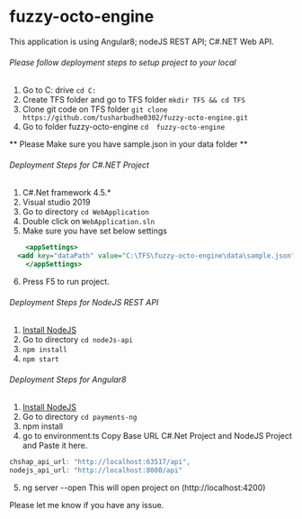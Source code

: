 # fuzzy-octo-engine
This application is using Angular8; nodeJS REST API; C#.NET Web API.

###### Please follow deployment steps to setup project to your local

1. Go to C: drive `cd C:`
2. Create TFS folder and go to TFS folder `mkdir TFS && cd TFS`
3. Clone git code on TFS folder 
`git clone https://github.com/tusharbudhe0302/fuzzy-octo-engine.git`
4. Go to folder fuzzy-octo-engine `cd  fuzzy-octo-engine`

** Please Make sure you have sample.json in your data folder **


###### Deployment Steps for C#.NET Project

1. C#.Net framework 4.5.*
2. Visual studio 2019
3. Go to directory `cd WebApplication`
4. Double click on `WebApplication.sln`
5. Make sure you have set below settings
```asp
    <appSettings>
  <add key="dataPath" value="C:\TFS\fuzzy-octo-engine\data\sample.json"></add>
    </appSettings>
```
6. Press F5 to run project.
 
###### Deployment Steps for NodeJS REST API  

1. [Install NodeJS ](https://nodejs.org/en/)
2. Go to directory `cd nodeJs-api`
3. `npm install`
4. `npm start`

###### Deployment Steps for Angular8  

1. [Install NodeJS ](https://nodejs.org/en/)
2. Go to directory `cd payments-ng`
3. npm install
4. go to environment.ts Copy Base URL C#.Net Project and NodeJS Project and Paste it here.
``` javascript
chshap_api_url: "http://localhost:63517/api",
nodejs_api_url: "http://localhost:8080/api"
```
5. ng server --open
This will open project on (http://localhost:4200)


Please let me know if you have any issue.